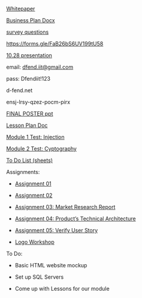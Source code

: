 [Whitepaper](https://iit0-my.sharepoint.com/:w:/g/personal/jlauer1_hawk_iit_edu/ETvivsYbO91Cq_BJg40Sc4UBcp2zhbBYytuR0rK79P6uMw?e=UrnZuu)

[Business Plan Docx](https://iit0-my.sharepoint.com/:w:/g/personal/jlauer1_hawk_iit_edu/EetpqhVm4NxCiuUZejBClxYB-3H4GrIhnFWBP0o_qazdZQ?e=nBzBJd)

[survey questions](https://iit0-my.sharepoint.com/:w:/g/personal/jlauer1_hawk_iit_edu/EdBZey5ol0hJoL3c8r2w3eYBQORo_SgOacEtPNFXJW2Xrg?e=fyRO6H)

https://forms.gle/FaB26bS6UV199tU58

[10.28 presentation](https://iit0-my.sharepoint.com/:p:/g/personal/jlauer1_hawk_iit_edu/ERB9nMdW6WFJm9cjQTbBgjMBcDVHRyok0xNSkG_IFdQq1A?e=CVgpZt)

email: dfend.iit@gmail.com

pass: Dfendiit!123

d-fend.net

ensj-lrsy-qzez-pocm-pirx

[FINAL POSTER ppt](https://iit0-my.sharepoint.com/:p:/r/personal/jlauer1_hawk_iit_edu/Documents/dfend%20poster.pptx?d=w1399ccbfe0774ef9be767436b4643739&csf=1&web=1&e=cmqFc5)

[Lesson Plan Doc](https://iit0-my.sharepoint.com/:w:/g/personal/jlauer1_hawk_iit_edu/EYa-klWT8MZBlPdsIdRWNAkB5-vrX8vAQndYACU6tW9o5w?e=n45RCO)

[Module 1 Test: Injection](https://iit0-my.sharepoint.com/:w:/g/personal/dstone3_hawk_iit_edu/EQQuf-kL-MhEu8n4V1EdI0wBBVptf990TkGGE-loFxdmPQ?e=GqQJwb)

[Module 2 Test: Cyptography](https://iit0-my.sharepoint.com/:w:/g/personal/dstone3_hawk_iit_edu/EU48Wc9GaGRGtLM_fbkWwHYBKbizHDIrJog07w1sj0cGMg?e=hy44rZ)

[To Do List (sheets)](https://docs.google.com/spreadsheets/d/1mhbSghcvdvS9vP_-Ohqyv3TdPYin4kqt0TeugkzTadc/edit?usp=sharing)

Assignments:
  
- [Assignment 01](https://iit0-my.sharepoint.com/:w:/g/personal/jlauer1_hawk_iit_edu/EU1bGtpZTDJPgC1mwU1nZVEBd1Xa81UTpCSVlHFe4FitKQ?e=gHbOA7)
  
- [Assignment 02](https://iit0-my.sharepoint.com/:w:/g/personal/jlauer1_hawk_iit_edu/ETdEzM1JkV5HifhZyjRIE7oBqYTg6HhiBtnl7AeUmufL4w?e=dbuwRC)
  
- [Assignment 03: Market Research Report](https://docs.google.com/document/d/1UwM3T0QXJY5q8kSkMc69WaBZ3cGwngjDHOCBNuxhIFA/edit?usp=sharing)
  
- [Assignment 04: Product’s Technical Architecture](https://docs.google.com/document/d/1D90DTtPEGN-mdcDAPLQ9UJLvTDtN4bF1gYLkc0uP63I/edit?usp=sharing)
  
- [Assignment 05: Verify User Story](https://iit0-my.sharepoint.com/:w:/g/personal/jlauer1_hawk_iit_edu/EcB6qt5arqFPryTkB8xASQ8BUMM8t_vP44n55cUaVo6Sxg?e=fglFuz)
  
- [Logo Workshop](https://iit0-my.sharepoint.com/:w:/g/personal/jlauer1_hawk_iit_edu/EbKIEocLeFVJkWf6qwT_hnoB-C8ml-w8sRpfO6E1Qc6Hbg?e=0YzXTB)



To Do:

- Basic HTML website mockup

- Set up SQL Servers

- Come up with Lessons for our module
